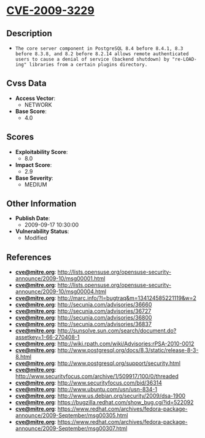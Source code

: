 
# [CVE-2009-3229](https://cve.mitre.org/cgi-bin/cvename.cgi?name=CVE-2009-3229)

## Description

- `The core server component in PostgreSQL 8.4 before 8.4.1, 8.3 before 8.3.8, and 8.2 before 8.2.14 allows remote authenticated users to cause a denial of service (backend shutdown) by "re-LOAD-ing" libraries from a certain plugins directory.`

## Cvss Data

- **Access Vector**:
  - NETWORK
- **Base Score**:
  - 4.0

## Scores

- **Exploitability Score**:
  - 8.0
- **Impact Score**:
  - 2.9
- **Base Severity**:
  - MEDIUM

## Other Information

- **Publish Date**:
  - 2009-09-17 10:30:00
- **Vulnerability Status**:
  - Modified

## References

- **cve@mitre.org**: http://lists.opensuse.org/opensuse-security-announce/2009-10/msg00001.html
- **cve@mitre.org**: http://lists.opensuse.org/opensuse-security-announce/2009-10/msg00004.html
- **cve@mitre.org**: http://marc.info/?l=bugtraq&m=134124585221119&w=2
- **cve@mitre.org**: http://secunia.com/advisories/36660
- **cve@mitre.org**: http://secunia.com/advisories/36727
- **cve@mitre.org**: http://secunia.com/advisories/36800
- **cve@mitre.org**: http://secunia.com/advisories/36837
- **cve@mitre.org**: http://sunsolve.sun.com/search/document.do?assetkey=1-66-270408-1
- **cve@mitre.org**: http://wiki.rpath.com/wiki/Advisories:rPSA-2010-0012
- **cve@mitre.org**: http://www.postgresql.org/docs/8.3/static/release-8-3-8.html
- **cve@mitre.org**: http://www.postgresql.org/support/security.html
- **cve@mitre.org**: http://www.securityfocus.com/archive/1/509917/100/0/threaded
- **cve@mitre.org**: http://www.securityfocus.com/bid/36314
- **cve@mitre.org**: http://www.ubuntu.com/usn/usn-834-1
- **cve@mitre.org**: http://www.us.debian.org/security/2009/dsa-1900
- **cve@mitre.org**: https://bugzilla.redhat.com/show_bug.cgi?id=522092
- **cve@mitre.org**: https://www.redhat.com/archives/fedora-package-announce/2009-September/msg00305.html
- **cve@mitre.org**: https://www.redhat.com/archives/fedora-package-announce/2009-September/msg00307.html
